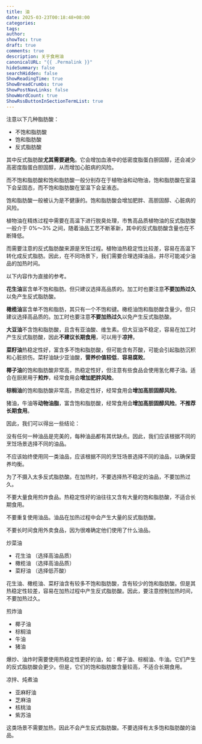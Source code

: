 ```yaml
---
title: 油
date: 2025-03-23T00:18:48+08:00
categories: 
tags: 
author: 
showToc: true
draft: true
comments: true
description: 关于食用油
canonicalURL: "{{ .Permalink }}"
hideSummary: false
searchHidden: false
ShowReadingTime: true
ShowBreadCrumbs: true
ShowPostNavLinks: false
ShowWordCount: true
ShowRssButtonInSectionTermList: true
---
```

注意以下几种脂肪酸：

- 不饱和脂肪酸
- 饱和脂肪酸
- 反式脂肪酸

其中反式脂肪酸**尤其需要避免**。它会增加血液中的低密度脂蛋白胆固醇，还会减少高密度脂蛋白胆固醇，从而增加心脏病的风险。

而不饱和脂肪酸和饱和脂肪酸一般分别存在于植物油和动物油，饱和脂肪酸在室温下会呈固态，而不饱和脂肪酸在室温下会呈液态。

饱和脂肪酸一般被认为是不健康的。饱和脂肪酸会增加肥胖、高胆固醇、心脏病的风险。

植物油在精炼过程中需要在高温下进行脱臭处理，市售高品质植物油的反式脂肪酸一般介于 0%～3% 之间，随着油品工艺不断革新，其中的反式脂肪酸含量也在不断降低。

而需要注意的反式脂肪酸来源是烹饪过程。植物油热稳定性比较差，容易在高温下转化成反式脂肪。因此，在不同场景下，我们需要合理选择油品，并尽可能减少油品的加热时间。

以下内容作为直接的参考。

**花生油**富含单不饱和脂肪。但只建议选择高品质的。加工时也要注意**不要加热过久**以免产生反式脂肪酸。

**橄榄油**富含单不饱和脂肪，其只有一个不饱和键。橄榄油饱和脂肪酸含量少。但只建议选择高品质的。加工时也要注意**不要加热过久**以免产生反式脂肪酸。

**大豆油**不含饱和脂肪酸，且含有亚油酸、维生素。但大豆油不稳定，容易在加工时产生反式脂肪酸，因此**不建议长期食用**，可以用于**凉拌**。

**菜籽油**热稳定性好，富含多不饱和脂肪酸，但可能含有芥酸，可能会引起脂肪沉积和心脏损伤。菜籽油缺少亚油酸，**营养价值较低**，**容易腐败**。

**椰子油**的饱和脂肪酸非常高，热稳定性好，但注意有些食品会使用氢化椰子油。适合在厨房用于**煎炸**，经常食用会**增加肥胖风险**。

**棕榈油**的饱和脂肪酸非常高，热稳定性好，经常食用会**增加高胆固醇风险**。

猪油，牛油等**动物油脂**，富含饱和脂肪酸，经常食用会**增加高胆固醇风险**。**不推荐长期食用**。

因此，我们可以得出一些结论：

没有任何一种油品是完美的，每种油品都有其优缺点。因此，我们应该根据不同的烹饪场景选择不同的油品。

不应该始终使用同一类油品，应该根据不同的烹饪场景选择不同的油品，以确保营养均衡。

为了不摄入太多反式脂肪酸。在加热时，不要选择热不稳定的油品，不要加热过久。

不要大量食用煎炸食品。热稳定性好的油往往又含有大量的饱和脂肪酸，不适合长期食用。

不要重复使用油品。油品在加热过程中会产生大量的反式脂肪酸。

不要长时间食用外卖食品，因为很难确定他们使用了什么油品。

炒菜油

- 花生油 （选择高油品质）
- 橄榄油 （选择高油品质）
- 菜籽油 （选择低芥酸）

花生油、橄榄油、菜籽油含有较多不饱和脂肪酸，含有较少的饱和脂肪酸。但是其热稳定性较差，容易在加热过程中产生反式脂肪酸。因此，要注意控制加热时间，不要加热过久。

煎炸油

- 椰子油
- 棕榈油
- 牛油
- 猪油

爆炒、油炸时需要使用热稳定性更好的油，如：椰子油、棕榈油、牛油。它们产生的反式脂肪酸会更少。但是，它们的饱和脂肪酸含量较高，不适合长期食用。

凉拌、炖煮油

- 亚麻籽油
- 芝麻油
- 核桃油
- 紫苏油

这类场景不需要加热，因此不会产生反式脂肪酸。不要选择有太多饱和脂肪酸的油品。